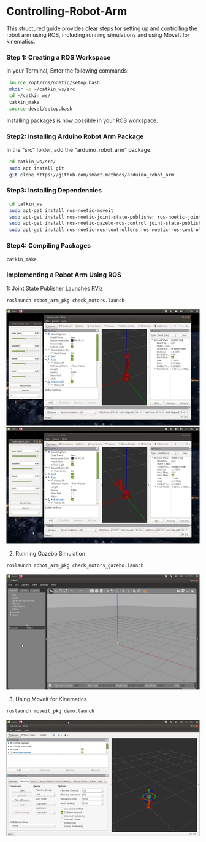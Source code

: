 # Controlling-Robot-Arm
This structured guide provides clear steps for setting up and controlling the robot arm using ROS, including running simulations and using MoveIt for kinematics.

### Step 1: Creating a ROS Workspace
In your Terminal, Enter the following commands:
```sh
 source /opt/ros/noetic/setup.bash
 mkdir -p ~/catkin_ws/src
 cd ~/catkin_ws/ 
 catkin_make
 source devel/setup.bash
```
Installing packages is now possible in your ROS workspace. 

### Step2: Installing Arduino Robot Arm Package
In the "src" folder, add the "arduino_robot_arm" package.
```sh
 cd catkin_ws/src/
 sudo apt install git
 git clone https://github.com/smart-methods/arduino_robot_arm
 ```
### Step3: Installing Dependencies
```sh
 cd catkin_ws
 sudo apt-get install ros-noetic-moveit
 sudo apt-get install ros-noetic-joint-state-publisher ros-noetic-joint-state-publisher-gui
 sudo apt-get install ros-noetic-gazebo-ros-control joint-state-publisher
 sudo apt-get install ros-noetic-ros-controllers ros-noetic-ros-control
 ```
### Step4: Compiling Packages
```sh
catkin_make
 ```
### Implementing a Robot Arm Using ROS
 1: Joint State Publisher Launches RViz
  ```sh
roslaunch robot_arm_pkg check_motors.launch
 ```
![Turtlesim running](https://github.com/reham-ali102/Controlling-Robot-Arm/blob/main/1.png)
![Turtlesim running](https://github.com/reham-ali102/Controlling-Robot-Arm/blob/main/2.png)

2. Running Gazebo Simulation
```sh
roslaunch robot_arm_pkg check_motors_gazebo.launch
 ```
![Turtlesim running](https://github.com/reham-ali102/Controlling-Robot-Arm/blob/main/3.png)

3. Using Moveit for Kinematics
```sh
roslaunch moveit_pkg demo.launch
 ```
![Turtlesim running](https://github.com/reham-ali102/Controlling-Robot-Arm/blob/main/4.png)
